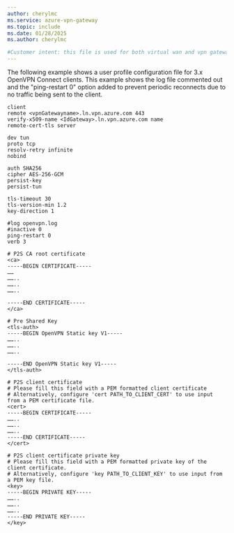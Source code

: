 ```yaml
---
author: cherylmc
ms.service: azure-vpn-gateway
ms.topic: include
ms.date: 01/28/2025
ms.author: cherylmc

#Customer intent: this file is used for both virtual wan and vpn gateway articles.
---
```


The following example shows a user profile configuration file for 3.x OpenVPN Connect clients. This example shows the log file commented out and the "ping-restart 0" option added to prevent periodic reconnects due to no traffic being sent to the client.

```
client
remote <vpnGatewayname>.ln.vpn.azure.com 443
verify-x509-name <IdGateway>.ln.vpn.azure.com name
remote-cert-tls server

dev tun
proto tcp
resolv-retry infinite
nobind

auth SHA256
cipher AES-256-GCM
persist-key
persist-tun

tls-timeout 30
tls-version-min 1.2
key-direction 1

#log openvpn.log
#inactive 0
ping-restart 0 
verb 3

# P2S CA root certificate
<ca>
-----BEGIN CERTIFICATE-----
……
……..
……..
……..

-----END CERTIFICATE-----
</ca>

# Pre Shared Key
<tls-auth>
-----BEGIN OpenVPN Static key V1-----
……..
……..
……..

-----END OpenVPN Static key V1-----
</tls-auth>

# P2S client certificate
# Please fill this field with a PEM formatted client certificate
# Alternatively, configure 'cert PATH_TO_CLIENT_CERT' to use input from a PEM certificate file.
<cert>
-----BEGIN CERTIFICATE-----
……..
……..
……..
-----END CERTIFICATE-----
</cert>

# P2S client certificate private key
# Please fill this field with a PEM formatted private key of the client certificate.
# Alternatively, configure 'key PATH_TO_CLIENT_KEY' to use input from a PEM key file.
<key>
-----BEGIN PRIVATE KEY-----
……..
……..
……..
-----END PRIVATE KEY-----
</key>
```